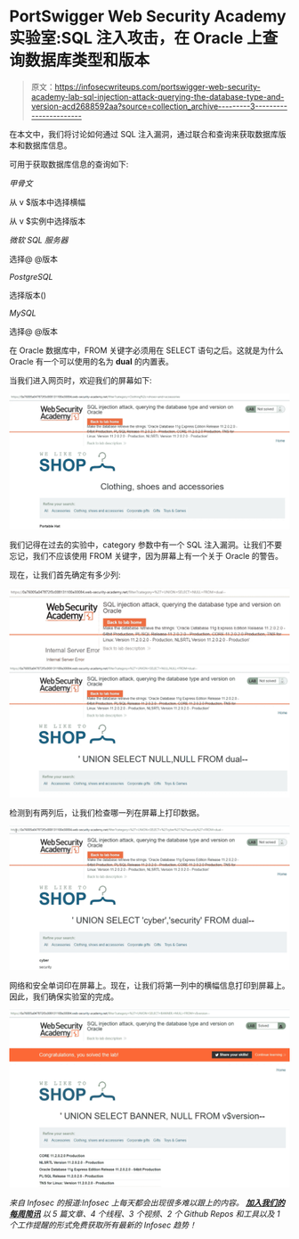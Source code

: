 # PortSwigger Web Security Academy 实验室:SQL 注入攻击，在 Oracle 上查询数据库类型和版本

> 原文：<https://infosecwriteups.com/portswigger-web-security-academy-lab-sql-injection-attack-querying-the-database-type-and-version-acd2688592aa?source=collection_archive---------3----------------------->

在本文中，我们将讨论如何通过 SQL 注入漏洞，通过联合和查询来获取数据库版本和数据库信息。

可用于获取数据库信息的查询如下:

*甲骨文*

从 v $版本中选择横幅

从 v $实例中选择版本

*微软 SQL 服务器*

选择@ @版本

*PostgreSQL*

选择版本()

*MySQL*

选择@ @版本

在 Oracle 数据库中，FROM 关键字必须用在 SELECT 语句之后。这就是为什么 Oracle 有一个可以使用的名为 **dual** 的内置表。

当我们进入网页时，欢迎我们的屏幕如下:

![](img/76f2ec17ebc7e11eab7c8402d3cba3a4.png)

我们记得在过去的实验中，category 参数中有一个 SQL 注入漏洞。让我们不要忘记，我们不应该使用 FROM 关键字，因为屏幕上有一个关于 Oracle 的警告。

现在，让我们首先确定有多少列:

![](img/7db8ddcbe8906611192388552dacdda2.png)![](img/9e37a10a8b67449d1e286c10473cc9aa.png)

检测到有两列后，让我们检查哪一列在屏幕上打印数据。

![](img/a1029c1a7ddd42ae4e54c3ea267f7c81.png)

网络和安全单词印在屏幕上。现在，让我们将第一列中的横幅信息打印到屏幕上。因此，我们确保实验室的完成。

![](img/ebd2bb8431bd1ba3b044b84cf0eb3bd7.png)

*来自 Infosec 的报道:Infosec 上每天都会出现很多难以跟上的内容。* [***加入我们的每周简讯***](https://weekly.infosecwriteups.com/) *以 5 篇文章、4 个线程、3 个视频、2 个 Github Repos 和工具以及 1 个工作提醒的形式免费获取所有最新的 Infosec 趋势！*